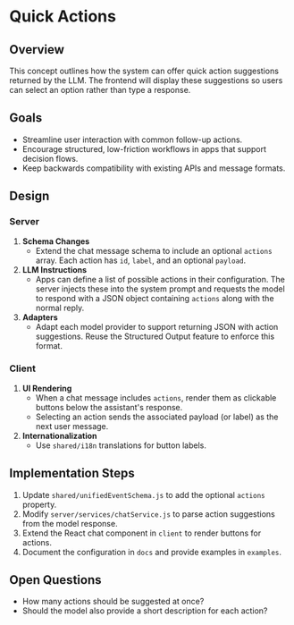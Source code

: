 # Quick Actions

## Overview

This concept outlines how the system can offer quick action suggestions returned by the LLM. The frontend will display these suggestions so users can select an option rather than type a response.

## Goals

- Streamline user interaction with common follow-up actions.
- Encourage structured, low-friction workflows in apps that support decision flows.
- Keep backwards compatibility with existing APIs and message formats.

## Design

### Server

1. **Schema Changes**
   - Extend the chat message schema to include an optional `actions` array. Each action has `id`, `label`, and an optional `payload`.
2. **LLM Instructions**
   - Apps can define a list of possible actions in their configuration. The server injects these into the system prompt and requests the model to respond with a JSON object containing `actions` along with the normal reply.
3. **Adapters**
   - Adapt each model provider to support returning JSON with action suggestions. Reuse the Structured Output feature to enforce this format.

### Client

1. **UI Rendering**
   - When a chat message includes `actions`, render them as clickable buttons below the assistant's response.
   - Selecting an action sends the associated payload (or label) as the next user message.
2. **Internationalization**
   - Use `shared/i18n` translations for button labels.

## Implementation Steps

1. Update `shared/unifiedEventSchema.js` to add the optional `actions` property.
2. Modify `server/services/chatService.js` to parse action suggestions from the model response.
3. Extend the React chat component in `client` to render buttons for actions.
4. Document the configuration in `docs` and provide examples in `examples`.

## Open Questions

- How many actions should be suggested at once?
- Should the model also provide a short description for each action?
